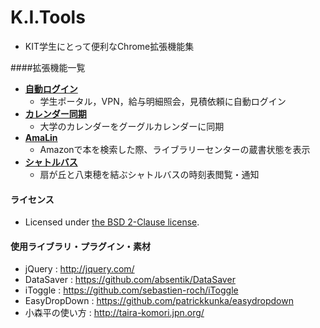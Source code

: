 K.I.Tools
=========

- KIT学生にとって便利なChrome拡張機能集

####拡張機能一覧
- **[自動ログイン]()**
    - 学生ポータル，VPN，給与明細照会，見積依頼に自動ログイン
- **[カレンダー同期]()**
    - 大学のカレンダーをグーグルカレンダーに同期
- **[AmaLin]()**
    - Amazonで本を検索した際、ライブラリーセンターの蔵書状態を表示
- **[シャトルバス]()**
    - 扇が丘と八束穂を結ぶシャトルバスの時刻表閲覧・通知

#### ライセンス
- Licensed under [the BSD 2-Clause license](https://github.com/tknhs/K.I.Tools/blob/master/LICENSE).

#### 使用ライブラリ・プラグイン・素材
- jQuery         : http://jquery.com/
- DataSaver      : https://github.com/absentik/DataSaver
- iToggle        : https://github.com/sebastien-roch/iToggle
- EasyDropDown   : https://github.com/patrickkunka/easydropdown
- 小森平の使い方 : http://taira-komori.jpn.org/